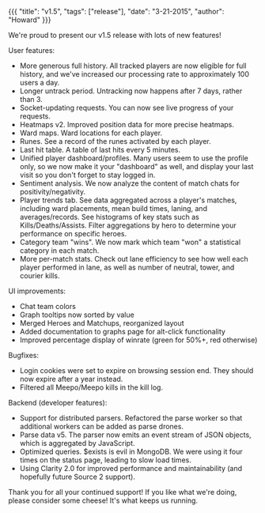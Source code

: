 {{{
  "title": "v1.5",
  "tags": ["release"],
  "date": "3-21-2015",
  "author": "Howard"
}}}

We're proud to present our v1.5 release with lots of new features!

<!--more-->

User features:
* More generous full history.  All tracked players are now eligible for full history, and we've increased our processing rate to approximately 100 users a day.
* Longer untrack period.  Untracking now happens after 7 days, rather than 3.
* Socket-updating requests.  You can now see live progress of your requests.
* Heatmaps v2.  Improved position data for more precise heatmaps.
* Ward maps.  Ward locations for each player.
* Runes.  See a record of the runes activated by each player.
* Last hit table.  A table of last hits every 5 minutes.
* Unified player dashboard/profiles.  Many users seem to use the profile only, so we now make it your "dashboard" as well, and display your last visit so you don't forget to stay logged in.
* Sentiment analysis.  We now analyze the content of match chats for positivity/negativity.
* Player trends tab.  See data aggregated across a player's matches, including ward placements, mean build times, laning, and averages/records. See histograms of key stats such as Kills/Deaths/Assists.  Filter aggregations by hero to determine your performance on specific heroes.
* Category team "wins".  We now mark which team "won" a statistical category in each match.
* More per-match stats.  Check out lane efficiency to see how well each player performed in lane, as well as number of neutral, tower, and courier kills.

UI improvements:
* Chat team colors
* Graph tooltips now sorted by value
* Merged Heroes and Matchups, reorganized layout
* Added documentation to graphs page for alt-click functionality
* Improved percentage display of winrate (green for 50%+, red otherwise)

Bugfixes:
* Login cookies were set to expire on browsing session end.  They should now expire after a year instead.
* Filtered all Meepo/Meepo kills in the kill log.

Backend (developer features):
* Support for distributed parsers.  Refactored the parse worker so that additional workers can be added as parse drones.
* Parse data v5.  The parser now emits an event stream of JSON objects, which is aggregated by JavaScript.
* Optimized queries.  $exists is evil in MongoDB.  We were using it four times on the status page, leading to slow load times.
* Using Clarity 2.0 for improved performance and maintainability (and hopefully future Source 2 support).

Thank you for all your continued support! If you like what we're doing, please consider some cheese! It's what keeps us running.
